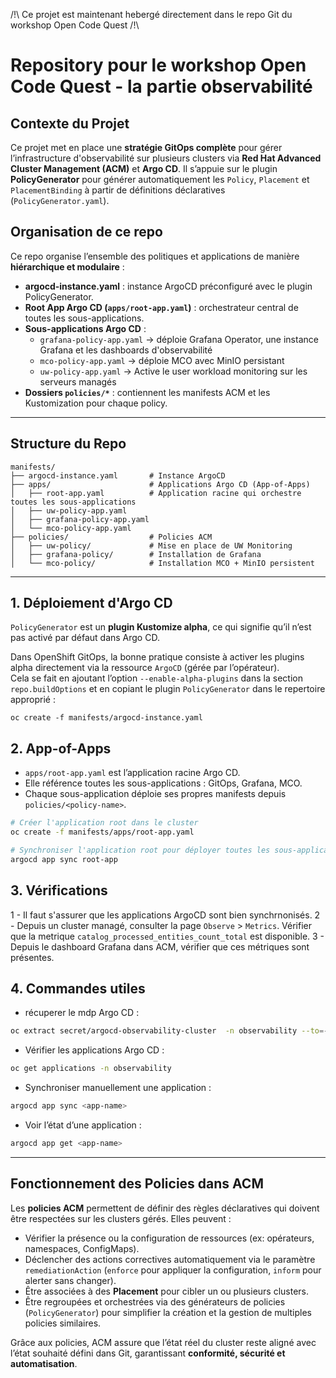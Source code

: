/!\ Ce projet est maintenant hebergé directement dans le repo Git du workshop Open Code Quest /!\

# Repository pour le workshop Open Code Quest - la partie observabilité

## Contexte du Projet

Ce projet met en place une **stratégie GitOps complète** pour gérer l’infrastructure d'observabilité sur plusieurs clusters via **Red Hat Advanced Cluster Management (ACM)** et **Argo CD**.
Il s’appuie sur le plugin **PolicyGenerator** pour générer automatiquement les `Policy`, `Placement` et `PlacementBinding` à partir de définitions déclaratives (`PolicyGenerator.yaml`).  

## Organisation de ce repo

Ce repo organise l’ensemble des politiques et applications de manière **hiérarchique et modulaire** :

- **argocd-instance.yaml** : instance ArgoCD préconfiguré avec le plugin PolicyGenerator.
- **Root App Argo CD (`apps/root-app.yaml`)** : orchestrateur central de toutes les sous-applications.
- **Sous-applications Argo CD** :
  - `grafana-policy-app.yaml` → déploie Grafana Operator, une instance Grafana et les dashboards d'observabilité
  - `mco-policy-app.yaml` → déploie MCO avec MinIO persistant
  - `uw-policy-app.yaml` → Active le user workload monitoring sur les serveurs managés
- **Dossiers `policies/*`** : contiennent les manifests ACM et les Kustomization pour chaque policy.

---

## Structure du Repo

```
manifests/
├── argocd-instance.yaml       # Instance ArgoCD
├── apps/                      # Applications Argo CD (App-of-Apps)
│   ├── root-app.yaml          # Application racine qui orchestre toutes les sous-applications
│   ├── uw-policy-app.yaml
│   ├── grafana-policy-app.yaml
│   └── mco-policy-app.yaml
├── policies/                  # Policies ACM
│   ├── uw-policy/             # Mise en place de UW Monitoring
│   ├── grafana-policy/        # Installation de Grafana 
│   └── mco-policy/            # Installation MCO + MinIO persistent
```

---

## 1. Déploiement d'Argo CD

`PolicyGenerator` est un **plugin Kustomize alpha**, ce qui signifie qu’il n’est pas activé par défaut dans Argo CD.

Dans OpenShift GitOps, la bonne pratique consiste à activer les plugins alpha directement via la ressource `ArgoCD` (gérée par l’opérateur).  
Cela se fait en ajoutant l’option `--enable-alpha-plugins` dans la section `repo.buildOptions` et en copiant le plugin `PolicyGenerator` dans le repertoire approprié :

```
oc create -f manifests/argocd-instance.yaml
```

## 2. App-of-Apps

- `apps/root-app.yaml` est l’application racine Argo CD.
- Elle référence toutes les sous-applications : GitOps, Grafana, MCO.
- Chaque sous-application déploie ses propres manifests depuis `policies/<policy-name>`.

```bash
# Créer l'application root dans le cluster
oc create -f manifests/apps/root-app.yaml

# Synchroniser l'application root pour déployer toutes les sous-applications
argocd app sync root-app
```

## 3. Vérifications

1 - Il faut s'assurer que les applications ArgoCD sont bien synchrnonisés.
2 - Depuis un cluster managé, consulter la page `Observe` > `Metrics`. Vérifier que la metrique `catalog_processed_entities_count_total` est disponible.
3 - Depuis le dashboard Grafana dans ACM, vérifier que ces métriques sont présentes.

## 4. Commandes utiles

- récuperer le mdp Argo CD :
```bash
oc extract secret/argocd-observability-cluster  -n observability --to=-

```

- Vérifier les applications Argo CD :
```bash
oc get applications -n observability
```

- Synchroniser manuellement une application :
```bash
argocd app sync <app-name>
```

- Voir l’état d’une application :
```bash
argocd app get <app-name>
```

---

## Fonctionnement des Policies dans ACM

Les **policies ACM** permettent de définir des règles déclaratives qui doivent être respectées sur les clusters gérés. Elles peuvent :

- Vérifier la présence ou la configuration de ressources (ex: opérateurs, namespaces, ConfigMaps).
- Déclencher des actions correctives automatiquement via le paramètre `remediationAction` (`enforce` pour appliquer la configuration, `inform` pour alerter sans changer).
- Être associées à des **Placement** pour cibler un ou plusieurs clusters.
- Être regroupées et orchestrées via des générateurs de policies (`PolicyGenerator`) pour simplifier la création et la gestion de multiples policies similaires.

Grâce aux policies, ACM assure que l’état réel du cluster reste aligné avec l’état souhaité défini dans Git, garantissant **conformité, sécurité et automatisation**.
